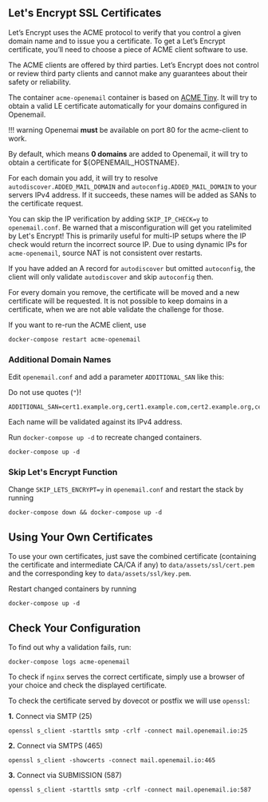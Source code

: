 ## Let's Encrypt SSL Certificates

Let’s Encrypt uses the ACME protocol to verify that you control a given domain name and to issue you a certificate. To get a Let’s Encrypt certificate, you’ll need to choose a piece of ACME client software to use.

The ACME clients are offered by third parties. Let’s Encrypt does not control or review third party clients and cannot make any guarantees about their safety or reliability.

The container `acme-openemail` container is based on [ACME Tiny](https://github.com/diafygi/acme-tiny). It will try to obtain a valid LE certificate  automatically for your domains configured in Openemail.

!!! warning
    Openemai **must** be available on port 80 for the acme-client to work.

By default, which means **0 domains** are added to Openemail, it will try to obtain a certificate for ${OPENEMAIL_HOSTNAME}.

For each domain you add, it will try to resolve `autodiscover.ADDED_MAIL_DOMAIN` and `autoconfig.ADDED_MAIL_DOMAIN` to your servers IPv4 address. If it succeeds, these names will be added as SANs to the certificate request.

You can skip the IP verification by adding `SKIP_IP_CHECK=y` to `openemail.conf`. Be warned that a misconfiguration will get you ratelimited by Let's Encrypt! This is primarily useful for multi-IP setups where the IP check would return the incorrect source IP. Due to using dynamic IPs for `acme-openemail`, source NAT is not consistent over restarts.

If you have added an A record for `autodiscover` but omitted `autoconfig`, the client will only validate `autodiscover` and skip `autoconfig` then.

For every domain you remove, the certificate will be moved and a new certificate will be requested. It is not possible to keep domains in a certificate, when we are not able validate the challenge for those.

If you want to re-run the ACME client, use

```
docker-compose restart acme-openemail
```
### Additional Domain Names

Edit `openemail.conf` and add a parameter `ADDITIONAL_SAN` like this:

Do not use quotes (`"`)!

```
ADDITIONAL_SAN=cert1.example.org,cert1.example.com,cert2.example.org,cert3.example.org
```

Each name will be validated against its IPv4 address.

Run `docker-compose up -d` to recreate changed containers.
```
docker-compose up -d
```

### **Skip Let's Encrypt Function**

Change `SKIP_LETS_ENCRYPT=y` in `openemail.conf` and restart the stack by running
```
docker-compose down && docker-compose up -d
```
## **Using Your Own Certificates**

To use your own certificates, just save the combined certificate (containing the certificate and intermediate CA/CA if any) to `data/assets/ssl/cert.pem` and the corresponding key to `data/assets/ssl/key.pem`.

Restart changed containers by running
```
docker-compose up -d
```

## **Check Your Configuration**

To find out why a validation fails, run:
```
docker-compose logs acme-openemail
```
To check if `nginx` serves the correct certificate, simply use a browser of your choice and check the displayed certificate.

To check the certificate served by dovecot or postfix we will use `openssl`:

**1\.** Connect via SMTP (25)
```
openssl s_client -starttls smtp -crlf -connect mail.openemail.io:25
```
**2\.** Connect via SMTPS (465)
```
openssl s_client -showcerts -connect mail.openemail.io:465
```
**3\.** Connect via SUBMISSION (587)
```
openssl s_client -starttls smtp -crlf -connect mail.openemail.io:587
```
